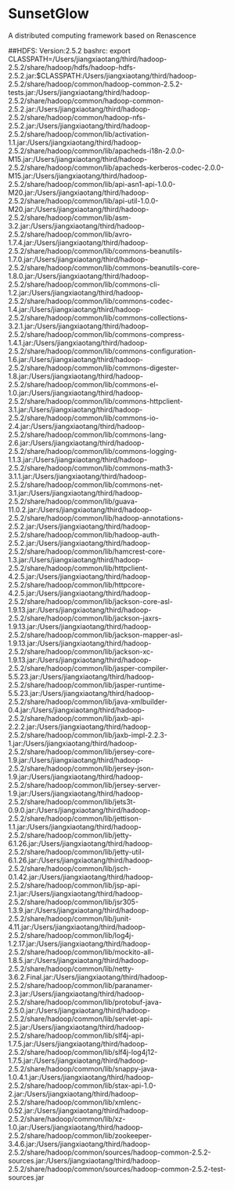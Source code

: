 # SunsetGlow
A distributed computing framework based on Renascence

##HDFS:
Version:2.5.2
bashrc:
export CLASSPATH=/Users/jiangxiaotang/third/hadoop-2.5.2/share/hadoop/hdfs/hadoop-hdfs-2.5.2.jar:$CLASSPATH:/Users/jiangxiaotang/third/hadoop-2.5.2/share/hadoop/common/hadoop-common-2.5.2-tests.jar:/Users/jiangxiaotang/third/hadoop-2.5.2/share/hadoop/common/hadoop-common-2.5.2.jar:/Users/jiangxiaotang/third/hadoop-2.5.2/share/hadoop/common/hadoop-nfs-2.5.2.jar:/Users/jiangxiaotang/third/hadoop-2.5.2/share/hadoop/common/lib/activation-1.1.jar:/Users/jiangxiaotang/third/hadoop-2.5.2/share/hadoop/common/lib/apacheds-i18n-2.0.0-M15.jar:/Users/jiangxiaotang/third/hadoop-2.5.2/share/hadoop/common/lib/apacheds-kerberos-codec-2.0.0-M15.jar:/Users/jiangxiaotang/third/hadoop-2.5.2/share/hadoop/common/lib/api-asn1-api-1.0.0-M20.jar:/Users/jiangxiaotang/third/hadoop-2.5.2/share/hadoop/common/lib/api-util-1.0.0-M20.jar:/Users/jiangxiaotang/third/hadoop-2.5.2/share/hadoop/common/lib/asm-3.2.jar:/Users/jiangxiaotang/third/hadoop-2.5.2/share/hadoop/common/lib/avro-1.7.4.jar:/Users/jiangxiaotang/third/hadoop-2.5.2/share/hadoop/common/lib/commons-beanutils-1.7.0.jar:/Users/jiangxiaotang/third/hadoop-2.5.2/share/hadoop/common/lib/commons-beanutils-core-1.8.0.jar:/Users/jiangxiaotang/third/hadoop-2.5.2/share/hadoop/common/lib/commons-cli-1.2.jar:/Users/jiangxiaotang/third/hadoop-2.5.2/share/hadoop/common/lib/commons-codec-1.4.jar:/Users/jiangxiaotang/third/hadoop-2.5.2/share/hadoop/common/lib/commons-collections-3.2.1.jar:/Users/jiangxiaotang/third/hadoop-2.5.2/share/hadoop/common/lib/commons-compress-1.4.1.jar:/Users/jiangxiaotang/third/hadoop-2.5.2/share/hadoop/common/lib/commons-configuration-1.6.jar:/Users/jiangxiaotang/third/hadoop-2.5.2/share/hadoop/common/lib/commons-digester-1.8.jar:/Users/jiangxiaotang/third/hadoop-2.5.2/share/hadoop/common/lib/commons-el-1.0.jar:/Users/jiangxiaotang/third/hadoop-2.5.2/share/hadoop/common/lib/commons-httpclient-3.1.jar:/Users/jiangxiaotang/third/hadoop-2.5.2/share/hadoop/common/lib/commons-io-2.4.jar:/Users/jiangxiaotang/third/hadoop-2.5.2/share/hadoop/common/lib/commons-lang-2.6.jar:/Users/jiangxiaotang/third/hadoop-2.5.2/share/hadoop/common/lib/commons-logging-1.1.3.jar:/Users/jiangxiaotang/third/hadoop-2.5.2/share/hadoop/common/lib/commons-math3-3.1.1.jar:/Users/jiangxiaotang/third/hadoop-2.5.2/share/hadoop/common/lib/commons-net-3.1.jar:/Users/jiangxiaotang/third/hadoop-2.5.2/share/hadoop/common/lib/guava-11.0.2.jar:/Users/jiangxiaotang/third/hadoop-2.5.2/share/hadoop/common/lib/hadoop-annotations-2.5.2.jar:/Users/jiangxiaotang/third/hadoop-2.5.2/share/hadoop/common/lib/hadoop-auth-2.5.2.jar:/Users/jiangxiaotang/third/hadoop-2.5.2/share/hadoop/common/lib/hamcrest-core-1.3.jar:/Users/jiangxiaotang/third/hadoop-2.5.2/share/hadoop/common/lib/httpclient-4.2.5.jar:/Users/jiangxiaotang/third/hadoop-2.5.2/share/hadoop/common/lib/httpcore-4.2.5.jar:/Users/jiangxiaotang/third/hadoop-2.5.2/share/hadoop/common/lib/jackson-core-asl-1.9.13.jar:/Users/jiangxiaotang/third/hadoop-2.5.2/share/hadoop/common/lib/jackson-jaxrs-1.9.13.jar:/Users/jiangxiaotang/third/hadoop-2.5.2/share/hadoop/common/lib/jackson-mapper-asl-1.9.13.jar:/Users/jiangxiaotang/third/hadoop-2.5.2/share/hadoop/common/lib/jackson-xc-1.9.13.jar:/Users/jiangxiaotang/third/hadoop-2.5.2/share/hadoop/common/lib/jasper-compiler-5.5.23.jar:/Users/jiangxiaotang/third/hadoop-2.5.2/share/hadoop/common/lib/jasper-runtime-5.5.23.jar:/Users/jiangxiaotang/third/hadoop-2.5.2/share/hadoop/common/lib/java-xmlbuilder-0.4.jar:/Users/jiangxiaotang/third/hadoop-2.5.2/share/hadoop/common/lib/jaxb-api-2.2.2.jar:/Users/jiangxiaotang/third/hadoop-2.5.2/share/hadoop/common/lib/jaxb-impl-2.2.3-1.jar:/Users/jiangxiaotang/third/hadoop-2.5.2/share/hadoop/common/lib/jersey-core-1.9.jar:/Users/jiangxiaotang/third/hadoop-2.5.2/share/hadoop/common/lib/jersey-json-1.9.jar:/Users/jiangxiaotang/third/hadoop-2.5.2/share/hadoop/common/lib/jersey-server-1.9.jar:/Users/jiangxiaotang/third/hadoop-2.5.2/share/hadoop/common/lib/jets3t-0.9.0.jar:/Users/jiangxiaotang/third/hadoop-2.5.2/share/hadoop/common/lib/jettison-1.1.jar:/Users/jiangxiaotang/third/hadoop-2.5.2/share/hadoop/common/lib/jetty-6.1.26.jar:/Users/jiangxiaotang/third/hadoop-2.5.2/share/hadoop/common/lib/jetty-util-6.1.26.jar:/Users/jiangxiaotang/third/hadoop-2.5.2/share/hadoop/common/lib/jsch-0.1.42.jar:/Users/jiangxiaotang/third/hadoop-2.5.2/share/hadoop/common/lib/jsp-api-2.1.jar:/Users/jiangxiaotang/third/hadoop-2.5.2/share/hadoop/common/lib/jsr305-1.3.9.jar:/Users/jiangxiaotang/third/hadoop-2.5.2/share/hadoop/common/lib/junit-4.11.jar:/Users/jiangxiaotang/third/hadoop-2.5.2/share/hadoop/common/lib/log4j-1.2.17.jar:/Users/jiangxiaotang/third/hadoop-2.5.2/share/hadoop/common/lib/mockito-all-1.8.5.jar:/Users/jiangxiaotang/third/hadoop-2.5.2/share/hadoop/common/lib/netty-3.6.2.Final.jar:/Users/jiangxiaotang/third/hadoop-2.5.2/share/hadoop/common/lib/paranamer-2.3.jar:/Users/jiangxiaotang/third/hadoop-2.5.2/share/hadoop/common/lib/protobuf-java-2.5.0.jar:/Users/jiangxiaotang/third/hadoop-2.5.2/share/hadoop/common/lib/servlet-api-2.5.jar:/Users/jiangxiaotang/third/hadoop-2.5.2/share/hadoop/common/lib/slf4j-api-1.7.5.jar:/Users/jiangxiaotang/third/hadoop-2.5.2/share/hadoop/common/lib/slf4j-log4j12-1.7.5.jar:/Users/jiangxiaotang/third/hadoop-2.5.2/share/hadoop/common/lib/snappy-java-1.0.4.1.jar:/Users/jiangxiaotang/third/hadoop-2.5.2/share/hadoop/common/lib/stax-api-1.0-2.jar:/Users/jiangxiaotang/third/hadoop-2.5.2/share/hadoop/common/lib/xmlenc-0.52.jar:/Users/jiangxiaotang/third/hadoop-2.5.2/share/hadoop/common/lib/xz-1.0.jar:/Users/jiangxiaotang/third/hadoop-2.5.2/share/hadoop/common/lib/zookeeper-3.4.6.jar:/Users/jiangxiaotang/third/hadoop-2.5.2/share/hadoop/common/sources/hadoop-common-2.5.2-sources.jar:/Users/jiangxiaotang/third/hadoop-2.5.2/share/hadoop/common/sources/hadoop-common-2.5.2-test-sources.jar

